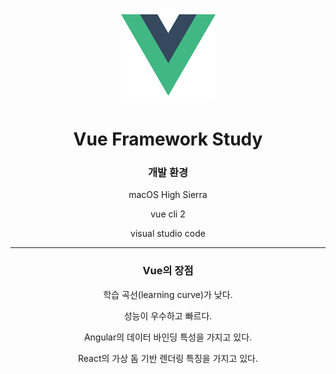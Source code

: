 <div align="center">

![Vue Framework](/assets/vue.png)

Vue Framework Study
===================

### 개발 환경
macOS High Sierra

vue cli 2

visual studio code

------------
### Vue의 장점

학습 곡선(learning curve)가 낮다.

성능이 우수하고 빠르다.  

Angular의 데이터 바인딩 특성을 가지고 있다.  

React의 가상 돔 기반 렌더링 특징을 가지고 있다.
</div>